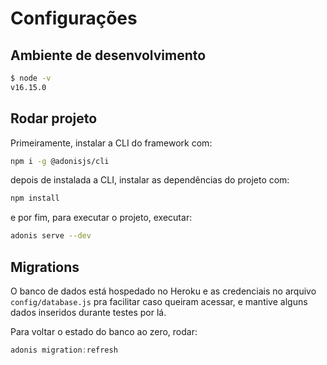 # Configurações

## Ambiente de desenvolvimento

```bash
$ node -v
v16.15.0
```

## Rodar projeto

Primeiramente, instalar a CLI do framework com:

```bash
npm i -g @adonisjs/cli
```

depois de instalada a CLI, instalar as dependências do projeto com:

```bash
npm install
```

e por fim, para executar o projeto, executar:

```bash
adonis serve --dev
```

## Migrations

O banco de dados está hospedado no Heroku e as credenciais no arquivo `config/database.js` pra facilitar caso queiram acessar, e mantive alguns dados inseridos durante testes por lá.

Para voltar o estado do banco ao zero, rodar:

```js
adonis migration:refresh
```
